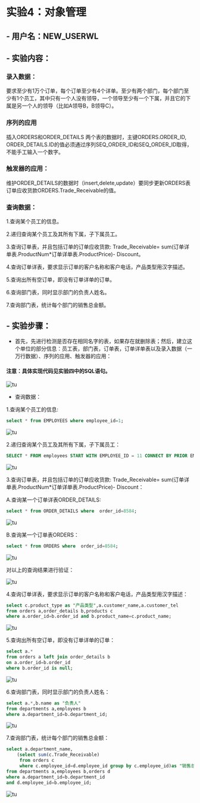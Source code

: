 # 实验4：对象管理

## - 用户名：NEW_USERWL

## - 实验内容：
### 录入数据：
要求至少有1万个订单，每个订单至少有4个详单。至少有两个部门，每个部门至少有1个员工，其中只有一个人没有领导，一个领导至少有一个下属，并且它的下属是另一个人的领导（比如A领导B，B领导C）。

###  序列的应用
插入ORDERS和ORDER_DETAILS 两个表的数据时，主键ORDERS.ORDER_ID, ORDER_DETAILS.ID的值必须通过序列SEQ_ORDER_ID和SEQ_ORDER_ID取得，不能手工输入一个数字。

###  触发器的应用：
维护ORDER_DETAILS的数据时（insert,delete,update）要同步更新ORDERS表订单应收货款ORDERS.Trade_Receivable的值。

###  查询数据：
 1.查询某个员工的信息。
 
 2.递归查询某个员工及其所有下属，子下属员工。
 
 3.查询订单表，并且包括订单的订单应收货款: Trade_Receivable= sum(订单详单表.ProductNum*订单详单表.ProductPrice)- Discount。
 
 4.查询订单详表，要求显示订单的客户名称和客户电话，产品类型用汉字描述。
 
 5.查询出所有空订单，即没有订单详单的订单。
 
 6.查询部门表，同时显示部门的负责人姓名。
 
 7.查询部门表，统计每个部门的销售总金额。

## - 实验步骤：
- 首先，先进行检测是否存在相同名字的表，如果存在就删除表；然后，建立这个单位的部分信息：员工表，部门表，订单表，订单详单表以及录入数据（一万行数据）、序列的应用、触发器的应用：

#### 注意：具体实现代码见实验四中的SQL语句。

![tu](./imag/a.png)

- 查询数据：

1.查询某个员工的信息:
```sql
select * from EMPLOYEES where employee_id=1;
```
![tu](./imag/b.png)

2.递归查询某个员工及其所有下属，子下属员工：
```sql
SELECT * FROM employees START WITH EMPLOYEE_ID = 11 CONNECT BY PRIOR EMPLOYEE_ID = MANAGER_ID;
```
![tu](./imag/c.png)

3.查询订单表，并且包括订单的订单应收货款: Trade_Receivable= sum(订单详单表.ProductNum*订单详单表.ProductPrice)- Discount：

A.查询某一个订单详表ORDER_DETAILS:
```sql
select * from ORDER_DETAILS where  order_id=8584;
```
![tu](./imag/d.png)

B.查询某一个订单表ORDERS：
```sql
select * from ORDERS where  order_id=8584;
```
![tu](./imag/e.png)

对以上的查询结果进行验证：

![tu](./imag/f.png)

4.查询订单详表，要求显示订单的客户名称和客户电话，产品类型用汉字描述：
```sql
select c.product_type as "产品类型",a.customer_name,a.customer_tel
from orders a,order_details b,products c
where a.order_id=b.order_id and b.product_name=c.product_name;
```
![tu](./imag/g.png)

5.查询出所有空订单，即没有订单详单的订单：
```sql
select a.*
from orders a left join order_details b
on a.order_id=b.order_id
where b.order_id is null;
```
![tu](./imag/h.png)

6.查询部门表，同时显示部门的负责人姓名：
```sql
select a.*,b.name as "负责人"
from departments a,employees b
where a.department_id=b.department_id; 
```
![tu](./imag/i.png)

7.查询部门表，统计每个部门的销售总金额：
```sql
select a.department_name,
    (select sum(c.Trade_Receivable)
     from orders c 
     where c.employee_id=d.employee_id group by c.employee_id)as "销售总额"
from departments a,employees b,orders d
where a.department_id=b.department_id
and d.employee_id=b.employee_id;
```
![tu](./imag/j.png)
